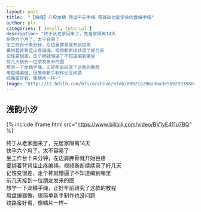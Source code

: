 ```yaml
---
layout: post
title:  "【编绳】八股龙鳞 转运平安手绳 零基础也能学会的盘编手绳"
author: plr
categories: [ Jekyll, tutorial ]
description: "终于从老家回来了，先居家隔离14天
快孕六个月了，太不容易了
坐工作台十来分钟，左边肩胛骨就开始巨疼
要绑着背背佳止疼编绳，视频断断续续录了好几天
记性变很差，走个神就懵逼了不知道编到哪里
前几天接到一位朋友发来的图
想学一下龙鳞手绳，正好年前研究了这款的教程
用盘编器做，很简单新手制作也没问题
纹路蛮好看，像鳞片一样~"
image: "http://i2.hdslb.com/bfs/archive/6feb280921a206ad6a3e5b9293358043a6ce038a.jpg"
---
```

## 浅韵小汐

{% include iframe.html src="https://www.bilibili.com/video/BV1yE411u7BQ" %}

终于从老家回来了，先居家隔离14天<br>快孕六个月了，太不容易了<br>坐工作台十来分钟，左边肩胛骨就开始巨疼<br>要绑着背背佳止疼编绳，视频断断续续录了好几天<br>记性变很差，走个神就懵逼了不知道编到哪里<br>前几天接到一位朋友发来的图<br>想学一下龙鳞手绳，正好年前研究了这款的教程<br>用盘编器做，很简单新手制作也没问题<br>纹路蛮好看，像鳞片一样~


